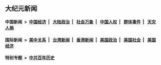 ## 大纪元新闻

#### 中国新闻 &nbsp;>&nbsp; [中国经济](indexes/ncid283/README.md?09171645) &nbsp;| &nbsp; [大陆政治](indexes/ncid277/README.md?09171645) &nbsp;| &nbsp; [社会万象](indexes/ncid282/README.md?09171645) &nbsp;| &nbsp; [中国人权](indexes/ncid278/README.md?09171645) &nbsp;| &nbsp; [群体事件](indexes/ncid279/README.md?09171645) &nbsp;| &nbsp; [天灾人祸](indexes/ncid280/README.md?09171645)

#### 国际新闻 &nbsp;>&nbsp; [美中关系](indexes/nf1412576/README.md?09171645) &nbsp;| &nbsp; [台湾新闻](indexes/ncid1349361/README.md?09171645) &nbsp;| &nbsp; [香港新闻](indexes/ncid1349362/README.md?09171645) &nbsp;| &nbsp; [美国政治](indexes/ncid1078159/README.md?09171645) &nbsp;| &nbsp; [美国社会](indexes/ncid1078160/README.md?09171645) &nbsp;| &nbsp; [美国经济](indexes/ncid1078158/README.md?09171645)

#### 特别专题 &nbsp;>&nbsp; [中共百年历史](https://github.com/easy2view/epoch-special/blob/master/README.md?09171645)  
